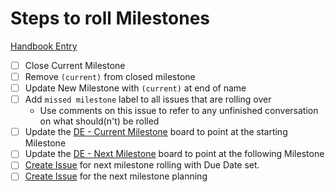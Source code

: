 
# Steps to roll Milestones

[Handbook Entry](https://about.gitlab.com/handbook/business-ops/data-team/#milestone-planning)

- [ ] Close Current Milestone
- [ ] Remove `(current)` from closed milestone
- [ ] Update New Milestone with `(current)` at end of name
- [ ] Add `missed milestone` label to all issues that are rolling over 
  - Use comments on this issue to refer to any unfinished conversation on what should(n't) be rolled
- [ ] Update the [DE - Current Milestone](https://gitlab.com/groups/gitlab-data/-/boards/1373923) board to point at the starting Milestone
- [ ] Update the [DE - Next Milestone](https://gitlab.com/groups/gitlab-data/-/boards/1689356) board to point at the following Milestone
- [ ] [Create Issue](https://gitlab.com/gitlab-data/analytics/issues/new?issuable_template=DE%20Milestone%20Rolling) for next milestone rolling with Due Date set.
- [ ] [Create Issue](https://gitlab.com/gitlab-data/analytics/issues/new?issuable_template=DE%20Milestone%20Planning) for the next milestone planning